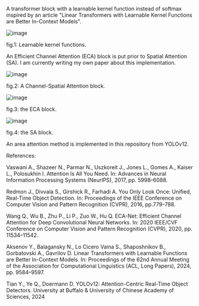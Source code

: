 A transformer block with a learnable kernel function instead of softmax inspired by an article "Linear Transformers with Learnable Kernel Functions are Better In-Context Models". 

![image](https://github.com/user-attachments/assets/76135220-d9a4-4ec4-9c97-4a6f4576dd88)

fig.1: Learnable kernel functions.

An Efficient Channel Attention (ECA) block is put prior to Spatial Attention (SA). I am currently writing my own paper about this implementation.

![image](https://github.com/user-attachments/assets/af0c52da-5d4d-4638-8289-aa39dd8d4f87)

fig.2: A Channel-Spatial Attention block.

![image](https://github.com/user-attachments/assets/54152e61-8f0f-4af4-8c21-60d45e730e59)

fig.3: the ECA block.

![image](https://github.com/user-attachments/assets/7692e4ec-c8f1-4256-b954-5b86253bf794)

fig.4: the SA block.

An area attention method is implemented in this repository from YOLOv12.

 References:

Vaswani A., Shazeer N., Parmar N., Uszkoreit J., Jones L., Gomes A., Kaiser L., Polosukhin I. Attention Is All You Need. In: Advances in 
Neural Information Processing Systems (NeurIPS), 2017, pp. 5998–6088.

Redmon J., Divvala S., Girshick R., Farhadi A. You Only Look Once: Unified, Real-Time Object Detection. In: Proceedings of the IEEE Conference 
on Computer Vision and Pattern Recognition (CVPR), 2016, pp.779–788.

Wang Q., Wu B., Zhu P., Li P., Zuo W., Hu Q. ECA-Net: Efficient Channel Attention for Deep Convolutional Neural Networks. In: 2020 IEEE/CVF 
Conference on Computer Vision and Pattern Recognition (CVPR), 2020, pp. 11534–11542.

Aksenov Y., Balagansky N., Lo Cicero Vaina S., Shaposhnikov B., Gorbatovski A., Gavrilov D. Linear Transformers with Learnable Functions are Better 
In-Context Models. In: Proceedings of the 62nd Annual Meeting of the Association for Computational Linguistics (ACL, Long Papers), 2024, pp. 9584–9597.

Tian Y., Ye Q., Doermann D. YOLOv12: Attention-Centric Real-Time Object Detectors. University at Buffalo & University of Chinese
Academy of Sciences, 2024
